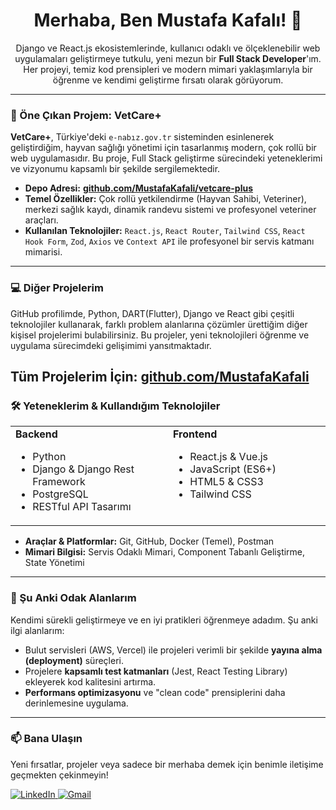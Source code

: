 <div align="center">
  <h1 align="center">Merhaba, Ben Mustafa Kafalı! 👋</h1>
</div>

<p align="center">
  Django ve React.js ekosistemlerinde, kullanıcı odaklı ve ölçeklenebilir web uygulamaları geliştirmeye tutkulu, yeni mezun bir <strong>Full Stack Developer</strong>'ım. Her projeyi, temiz kod prensipleri ve modern mimari yaklaşımlarıyla bir öğrenme ve kendimi geliştirme fırsatı olarak görüyorum.
</p>

---

### 🚀 Öne Çıkan Projem: VetCare+

**VetCare+**, Türkiye'deki `e-nabız.gov.tr` sisteminden esinlenerek geliştirdiğim, hayvan sağlığı yönetimi için tasarlanmış modern, çok rollü bir web uygulamasıdır. Bu proje, Full Stack geliştirme sürecindeki yeteneklerimi ve vizyonumu kapsamlı bir şekilde sergilemektedir.

-   **Depo Adresi:** [**github.com/MustafaKafali/vetcare-plus**](https://github.com/MustafaKafali/vetcare-plus)
-   **Temel Özellikler:** Çok rollü yetkilendirme (Hayvan Sahibi, Veteriner), merkezi sağlık kaydı, dinamik randevu sistemi ve profesyonel veteriner araçları.
-   **Kullanılan Teknolojiler:** `React.js`, `React Router`, `Tailwind CSS`, `React Hook Form`, `Zod`, `Axios` ve `Context API` ile profesyonel bir servis katmanı mimarisi.
 
---

### 💻 Diğer Projelerim

GitHub profilimde, Python, DART(Flutter), Django ve React gibi çeşitli teknolojiler kullanarak, farklı problem alanlarına çözümler ürettiğim diğer kişisel projelerimi bulabilirsiniz. Bu projeler, yeni teknolojileri öğrenme ve uygulama sürecimdeki gelişimimi yansıtmaktadır.

**Tüm Projelerim İçin:** [**github.com/MustafaKafali**](https://github.com/MustafaKafali)
---

### 🛠️ Yeteneklerim & Kullandığım Teknolojiler

<table>
  <tr>
    <td valign="top" width="50%">
      <strong>Backend</strong>
      <ul>
        <li>Python</li>
        <li>Django & Django Rest Framework</li>
        <li>PostgreSQL</li>
        <li>RESTful API Tasarımı</li>
      </ul>
    </td>
    <td valign="top" width="50%">
      <strong>Frontend</strong>
      <ul>
        <li>React.js & Vue.js</li>
        <li>JavaScript (ES6+)</li>
        <li>HTML5 & CSS3</li>
        <li>Tailwind CSS</li>
      </ul>
    </td>
  </tr>
</table>

-   **Araçlar & Platformlar:** Git, GitHub, Docker (Temel), Postman
-   **Mimari Bilgisi:** Servis Odaklı Mimari, Component Tabanlı Geliştirme, State Yönetimi

---

### 🌱 Şu Anki Odak Alanlarım

Kendimi sürekli geliştirmeye ve en iyi pratikleri öğrenmeye adadım. Şu anki ilgi alanlarım:

-   Bulut servisleri (AWS, Vercel) ile projeleri verimli bir şekilde **yayına alma (deployment)** süreçleri.
-   Projelere **kapsamlı test katmanları** (Jest, React Testing Library) ekleyerek kod kalitesini artırma.
-   **Performans optimizasyonu** ve "clean code" prensiplerini daha derinlemesine uygulama.

---

### 📫 Bana Ulaşın

Yeni fırsatlar, projeler veya sadece bir merhaba demek için benimle iletişime geçmekten çekinmeyin!

<p align="left">
  <a href="https://www.linkedin.com/in/mustafa-kafal%C4%B1-aaa0b11a3/" target="_blank">
    <img src="https://img.shields.io/badge/LinkedIn-0077B5?style=for-the-badge&logo=linkedin&logoColor=white" alt="LinkedIn"/>
  </a>
  <a href="mailto:mustafakafali.dev@gmail.com">
    <img src="https://img.shields.io/badge/Gmail-D14836?style=for-the-badge&logo=gmail&logoColor=white" alt="Gmail"/>
  </a>
</p>
